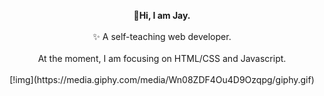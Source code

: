 
<p align="center">
  <b> 👋Hi, I am Jay.</b><br>
  <br>
   ✨ A self-teaching web developer.
  <br>
  <br>
   At the moment, I am focusing on HTML/CSS and Javascript.
  <br>
  <br>
<img>[!img](https://media.giphy.com/media/Wn08ZDF4Ou4D9Ozqpg/giphy.gif)</img>

</p>


<!--
**a331998513/a331998513** is a ✨ _special_ ✨ repository because its `README.md` (this file) appears on your GitHub profile.

Here are some ideas to get you started:

- 🔭 I’m currently working on ...
- 🌱 I’m currently learning ...
- 👯 I’m looking to collaborate on ...
- 🤔 I’m looking for help with ...
- 💬 Ask me about ...
- 📫 How to reach me: ...
- 😄 Pronouns: ...
- ⚡ Fun fact: ...
-->
